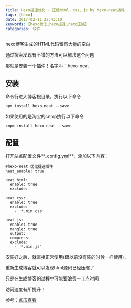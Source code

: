```yaml
---
title: Hexo提速优化 - 压缩html、css、js by hexo-neat插件
tags: [hexo]
date: 2017-02-11 22:41:10
keywords: [hexo优化,hexo提速,hexo压缩]
categories: 软件
---
```


hexo博客生成的HTML代码留有大量的空白

通过搜索发现有不错的方法可以解决这个问题

那就是安装一个插件！名字叫：hexo-neat

安装
---
命令行进入博客根目录，执行以下命令
```
npm install hexo-neat --save
```
如果使用的是淘宝的cnmp执行以下命令
```
cnpm install hexo-neat --save
```
配置
---

打开站点配置文件**_config.yml**，添加以下内容：
<!--more-->

```
#hexo-neat 优化提速插件
neat_enable: true

neat_html:
  enable: true
  exclude:

neat_css:
  enable: true
  exclude:
    - '*.min.css'

neat_js:
  enable: true
  mangle: true
  output:
  compress:
  exclude:
    - '*.min.js'
```

安装好之后，就直接正常使用(跟以前没有装的时候一样使用)，

重新生成博客就可以发现html源码已经压缩了

只是在生成博客的过程中可能要浪费一丁点时间

访问速度有所提升！

参考：<a href="https://segmentfault.com/a/1190000005799759" target="_blank">点击查看<a>
